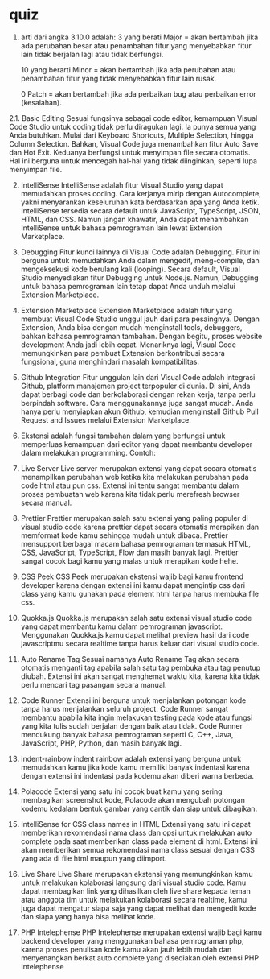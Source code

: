 # quiz

1. arti dari angka 3.10.0 adalah:
    3 yang berati Major = akan bertambah jika ada perubahan besar atau penambahan fitur yang menyebabkan fitur lain tidak berjalan lagi atau tidak berfungsi.

    10 yang berarti Minor = akan bertambah jika ada perubahan atau penambahan fitur yang tidak menyebabkan fitur lain rusak.

    0 Patch = akan bertambah jika ada perbaikan bug atau perbaikan error (kesalahan).

2.1. Basic Editing
Sesuai fungsinya sebagai code editor, kemampuan Visual Code Studio untuk coding tidak perlu diragukan lagi. Ia punya semua yang Anda butuhkan. Mulai dari Keyboard Shortcuts, Multiple Selection, hingga Column Selection. Bahkan, Visual Code juga menambahkan fitur Auto Save dan Hot Exit. Keduanya berfungsi untuk menyimpan file secara otomatis. Hal ini berguna untuk mencegah hal-hal yang tidak diinginkan, seperti lupa menyimpan file.

2. IntelliSense
IntelliSense adalah fitur Visual Studio yang dapat memudahkan proses coding. Cara kerjanya mirip dengan Autocomplete, yakni menyarankan keseluruhan kata berdasarkan apa yang Anda ketik.  IntelliSense tersedia secara default untuk JavaScript, TypeScript, JSON, HTML, dan CSS. Namun jangan khawatir, Anda dapat menambahkan IntelliSense untuk bahasa pemrograman lain lewat Extension Marketplace.

3. Debugging
Fitur kunci lainnya di Visual Code adalah Debugging. Fitur ini berguna untuk memudahkan Anda dalam mengedit, meng-compile, dan mengeksekusi kode berulang kali (looping). Secara default, Visual Studio menyediakan fitur Debugging untuk Node.js. Namun, Debugging untuk bahasa pemrograman lain tetap dapat Anda unduh melalui Extension Marketplace.

4. Extension Marketplace
Extension Marketplace adalah fitur yang membuat Visual Code Studio unggul jauh dari para pesaingnya. Dengan Extension, Anda bisa dengan mudah menginstall tools, debuggers, bahkan bahasa pemrograman tambahan. Dengan begitu, proses website development Anda jadi lebih cepat. Menariknya lagi, Visual Code memungkinkan para pembuat Extension berkontribusi secara fungsional, guna menghindari masalah kompatibilitas.

5. Github Integration
Fitur unggulan lain dari Visual Code adalah integrasi Github, platform manajemen project terpopuler di dunia. Di sini, Anda dapat berbagi code dan berkolaborasi dengan rekan kerja, tanpa perlu berpindah software. Cara menggunakannya juga sangat mudah. Anda hanya perlu menyiapkan akun Github, kemudian menginstall Github Pull Request and Issues melalui Extension Marketplace.

3. Ekstensi adalah fungsi tambahan dalam yang berfungsi untuk memperluas kemampuan dari editor yang dapat membantu developer dalam melakukan programming. Contoh:
1. Live Server
Live server merupakan extensi yang dapat secara otomatis menampilkan perubahan web ketika kita melakukan perubahan pada code html atau pun css. Extensi ini tentu sangat membantu dalam proses pembuatan web karena kita tidak perlu merefresh browser secara manual.

2. Prettier
Prettier merupakan salah satu extensi yang paling populer di visual studio code karena prettier dapat secara otomatis merapikan dan memformat kode kamu sehingga mudah untuk dibaca. Prettier mensupport berbagai macam bahasa pemrograman termasuk HTML, CSS, JavaScript, TypeScript, Flow dan masih banyak lagi. Prettier sangat cocok bagi kamu yang malas untuk merapikan kode hehe.

3. CSS Peek
CSS Peek merupakan ekstensi wajib bagi kamu frontend developer karena dengan extensi ini kamu dapat mengintip css dari class yang kamu gunakan pada element html tanpa harus membuka file css.

4. Quokka.js
Quokka.js merupakan salah satu extensi visual studio code yang dapat membantu kamu dalam pemrograman javascript. Menggunakan Quokka.js kamu dapat melihat preview hasil dari code javascriptmu secara realtime tanpa harus keluar dari visual studio code.

5. Auto Rename Tag
Sesuai namanya Auto Rename Tag akan secara otomatis  menganti tag apabila salah satu tag pembuka atau tag penutup diubah. Extensi ini akan sangat menghemat waktu kita, karena kita tidak perlu mencari tag pasangan secara manual.

6. Code Runner
Extensi ini berguna untuk menjalankan potongan kode tanpa harus menjalankan seluruh project. Code Runner sangat membantu apabila kita ingin melakukan testing pada kode atau fungsi yang kita tulis sudah berjalan dengan baik atau tidak. Code Runner mendukung banyak bahasa pemrograman seperti  C, C++, Java, JavaScript, PHP, Python, dan masih banyak lagi.

7. indent-rainbow
indent rainbow adalah extensi yang berguna untuk memudahkan kamu jika kode kamu memiliki banyak indentasi karena dengan extensi ini indentasi pada kodemu akan diberi warna berbeda.

8. Polacode
Extensi yang satu ini cocok buat kamu yang sering membagikan screenshot kode, Polacode akan mengubah potongan kodemu kedalam bentuk gambar yang cantik dan siap untuk dibagikan.

9. IntelliSense for CSS class names in HTML
Extensi yang satu ini dapat memberikan rekomendasi nama class dan opsi untuk melakukan auto complete pada saat memberikan class pada element di html. Extensi ini akan memberikan semua rekomendasi nama class sesuai dengan CSS yang ada di file html maupun yang diimport.

10. Live Share
Live Share merupakan ekstensi yang memungkinkan kamu untuk melakukan kolaborasi langsung dari visual studio code. Kamu dapat membagikan link yang dihasilkan oleh live share kepada teman atau anggota tim untuk melakukan kolaborasi secara realtime, kamu juga dapat mengatur siapa saja yang dapat melihat dan mengedit kode dan siapa yang hanya bisa melihat kode.

11. PHP Intelephense
PHP Intelephense merupakan extensi wajib bagi kamu backend developer yang menggunakan bahasa pemrograman php, karena proses penulisan kode kamu akan jauh lebih mudah dan menyenangkan berkat auto complete yang disediakan oleh extensi PHP Intelephense
